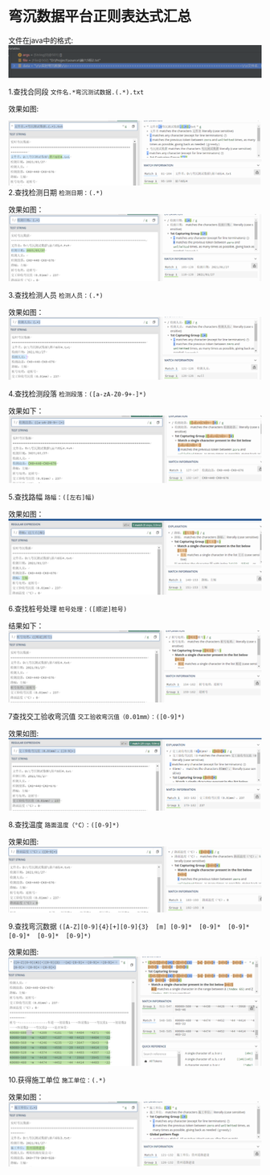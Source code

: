 # 弯沉数据平台正则表达式汇总

文件在java中的格式:
![输入图片说明](/imgs/2022-11-03/bj3yn0FXnDHs4NBs.png)


1.查找合同段
`文件名.*弯沉测试数据.(.*).txt`

效果如图:

![输入图片说明](/imgs/2022-11-03/4WNQ9tHijVrlx6Ip.png)
2.查找检测日期
`检测日期：(.*)`

效果如图：
![输入图片说明](/imgs/2022-11-03/KqYbwIREPrR2oXkK.png)

3.查找检测人员
`检测人员：(.*)`

效果如图：
![输入图片说明](/imgs/2022-11-03/9lZ1ahreiGalrMyR.png)

4.查找检测段落
`检测段落：([a-zA-Z0-9+-]*)`

效果如下：
![输入图片说明](/imgs/2022-11-03/76yZtvcarzl3YY5j.png)


5.查找路幅
`路幅：([左右]幅)`

效果如图：
![输入图片说明](/imgs/2022-11-03/r3vaoNiWBgiwWUQl.png)

6.查找桩号处理
`桩号处理：([顺逆]桩号)`


结果如下：
![输入图片说明](/imgs/2022-11-03/dcmEjZy7wXshp9J9.png)

7查找交工验收弯沉值
`交工验收弯沉值（0.01mm）：([0-9]*)`

效果如图:
![输入图片说明](/imgs/2022-11-03/m6NbExf1hjYVXQRj.png)

8.查找温度
`路面温度（°C）：([0-9]*)`

效果如图:
![输入图片说明](/imgs/2022-11-03/glwgH1Ef8prSJnZ5.png)

9.查找弯沉数据
`([A-Z][0-9]{4}[+][0-9]{3}	[m]	[0-9]*	[0-9]*	[0-9]*	[0-9]*	[0-9]*	[0-9]*)`

效果如图:
![输入图片说明](/imgs/2022-11-03/LFN82vK7g0YETsKQ.png)

10.获得施工单位
`施工单位：(.*)`


效果如图：
![输入图片说明](/imgs/2022-11-04/xHJd0bGH1aZAAJM3.png)
<!--stackedit_data:
eyJoaXN0b3J5IjpbMTA0NDg5NDgzOCwtOTQxNTgwMjY4LC0xMz
gwMDgyNzgyLDE5Mzc3NTU0MjksLTEwNDI0NTMzNDksLTM2NzM0
NjgzMCw2Nzk0NzM2NzVdfQ==
-->